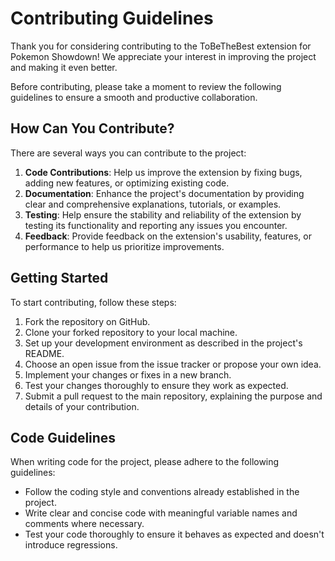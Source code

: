# Contributing Guidelines

Thank you for considering contributing to the ToBeTheBest extension for Pokemon Showdown! We appreciate your interest in improving the project and making it even better.

Before contributing, please take a moment to review the following guidelines to ensure a smooth and productive collaboration.

## How Can You Contribute?

There are several ways you can contribute to the project:

1. **Code Contributions**: Help us improve the extension by fixing bugs, adding new features, or optimizing existing code.
2. **Documentation**: Enhance the project's documentation by providing clear and comprehensive explanations, tutorials, or examples.
3. **Testing**: Help ensure the stability and reliability of the extension by testing its functionality and reporting any issues you encounter.
4. **Feedback**: Provide feedback on the extension's usability, features, or performance to help us prioritize improvements.

## Getting Started

To start contributing, follow these steps:

1. Fork the repository on GitHub.
2. Clone your forked repository to your local machine.
3. Set up your development environment as described in the project's README.
4. Choose an open issue from the issue tracker or propose your own idea.
5. Implement your changes or fixes in a new branch.
6. Test your changes thoroughly to ensure they work as expected.
7. Submit a pull request to the main repository, explaining the purpose and details of your contribution.

## Code Guidelines

When writing code for the project, please adhere to the following guidelines:

- Follow the coding style and conventions already established in the project.
- Write clear and concise code with meaningful variable names and comments where necessary.
- Test your code thoroughly to ensure it behaves as expected and doesn't introduce regressions.
